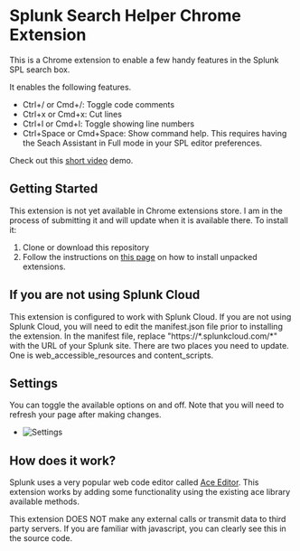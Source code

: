# Splunk Search Helper Chrome Extension
This is a Chrome extension to enable a few handy features in the Splunk SPL search box.

It enables the following features. 
- Ctrl+/ or Cmd+/: Toggle code comments
- Ctrl+x or Cmd+x: Cut lines
- Ctrl+l or Cmd+l: Toggle showing line numbers
- Ctrl+Space or Cmd+Space: Show command help. This requires having the Seach Assistant in Full mode in your SPL editor preferences.

Check out this [short video](https://www.youtube.com/watch?v=ymd9cmKEUzs) demo.

## Getting Started
This extension is not yet available in Chrome extensions store. I am in the process of submitting it and will update when it is available there. To install it:

1. Clone or download this repository 
2. Follow the instructions on [this page](https://developer.chrome.com/docs/extensions/mv3/getstarted/development-basics/#:~:text=To%20load%20an%20unpacked%20extension,the%20bottom%20of%20the%20menu.) on how to install unpacked extensions.


## If you are not using Splunk Cloud
This extension is configured to work with Splunk Cloud. If you are not using Splunk Cloud, you will need to edit the manifest.json file prior to installing the extension. In the manifest file, replace "https://\*.splunkcloud.com/\*" with the URL of your Splunk site. There are two places you need to update. One is web_accessible_resources and content_scripts.
## Settings
You can toggle the available options on and off. Note that you will need to refresh your page after making changes.

- ![Settings](https://iili.io/Hl2lZen.jpg )

## How does it work?
Splunk uses a very popular web code editor called [Ace Editor](https://ace.c9.io/). This extension works by adding some functionality using the existing ace library available methods. 


This extension DOES NOT make any external calls or transmit data to third party servers. If you are familiar with javascript, you can clearly see this in the source code. 

